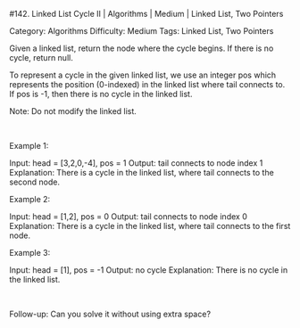 #142. Linked List Cycle II | Algorithms | Medium | Linked List, Two Pointers

Category: Algorithms
Difficulty: Medium
Tags: Linked List, Two Pointers

Given a linked list, return the node where the cycle begins. If there is no cycle, return null.

To represent a cycle in the given linked list, we use an integer pos which represents the position (0-indexed) in the linked list where tail connects to. If pos is -1, then there is no cycle in the linked list.

Note: Do not modify the linked list.

 

Example 1:


Input: head = [3,2,0,-4], pos = 1
Output: tail connects to node index 1
Explanation: There is a cycle in the linked list, where tail connects to the second node.




Example 2:


Input: head = [1,2], pos = 0
Output: tail connects to node index 0
Explanation: There is a cycle in the linked list, where tail connects to the first node.




Example 3:


Input: head = [1], pos = -1
Output: no cycle
Explanation: There is no cycle in the linked list.




 

Follow-up:
Can you solve it without using extra space?

